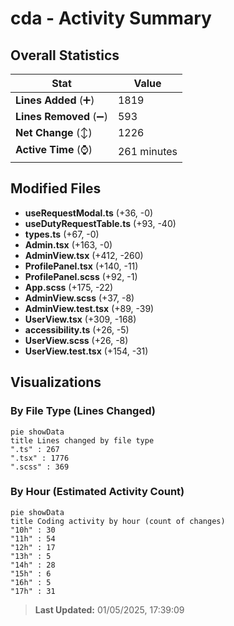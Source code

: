 # cda - Activity Summary 

## Overall Statistics

| Stat                   | Value                                                             |
| ---------------------- | ----------------------------------------------------------------- |
| **Lines Added** (➕)   | 1819                                          |
| **Lines Removed** (➖) | 593                                        |
| **Net Change** (↕)    | 1226                |
| **Active Time** (⌚)   | 261 minutes |


## Modified Files
- **useRequestModal.ts** (+36, -0)
- **useDutyRequestTable.ts** (+93, -40)
- **types.ts** (+67, -0)
- **Admin.tsx** (+163, -0)
- **AdminView.tsx** (+412, -260)
- **ProfilePanel.tsx** (+140, -11)
- **ProfilePanel.scss** (+92, -1)
- **App.scss** (+175, -22)
- **AdminView.scss** (+37, -8)
- **AdminView.test.tsx** (+89, -39)
- **UserView.tsx** (+309, -168)
- **accessibility.ts** (+26, -5)
- **UserView.scss** (+26, -8)
- **UserView.test.tsx** (+154, -31)

## Visualizations

### By File Type (Lines Changed)

```mermaid
pie showData
title Lines changed by file type
".ts" : 267
".tsx" : 1776
".scss" : 369
```

### By Hour (Estimated Activity Count)

```mermaid
pie showData
title Coding activity by hour (count of changes)
"10h" : 30
"11h" : 54
"12h" : 17
"13h" : 5
"14h" : 28
"15h" : 6
"16h" : 5
"17h" : 31
```


> **Last Updated:** 01/05/2025, 17:39:09